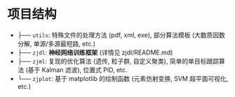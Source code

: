 # 项目结构

- ├── `utils`: 特殊文件的处理方法 (pdf, xml, exe), 部分算法模板 (大数质因数分解, 单源/多源最短路, etc.)
- ├── `zjdl`: **神经网络训练框架** (详情见 zjdl/README.md)
- ├── `zjml`: 复现的优化算法 (遗传, 粒子群, 自定义聚类), 简单的单目标跟踪算法 (基于 Kalman 滤波), 位置式 PID, etc.
- └── `zjplot`: 基于 matplotlib 的绘制函数 (元素仿射变换, SVM 超平面可视化, etc.)
